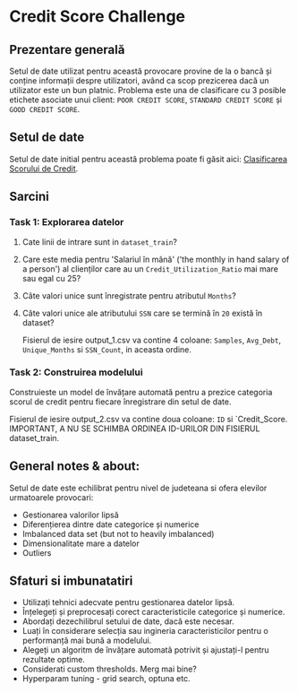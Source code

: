 # Credit Score Challenge

## Prezentare generală

Setul de date utilizat pentru această provocare provine de la o bancă și conține informații despre utilizatori, având ca scop prezicerea dacă un utilizator este un bun platnic. Problema este una de clasificare cu 3 posible etichete asociate unui client: `POOR CREDIT SCORE`, `STANDARD CREDIT SCORE` și `GOOD CREDIT SCORE`.

## Setul de date

Setul de date initial pentru această problema poate fi găsit aici: [Clasificarea Scorului de Credit](https://www.kaggle.com/datasets/parisrohan/credit-score-classification/data).

## Sarcini

### Task 1: Explorarea datelor

1. Cate linii de intrare sunt in `dataset_train`?
2. Care este media pentru 'Salariul în mână' ('the monthly in hand salary of a person') al clienților care au un `Credit_Utilization_Ratio` mai mare sau egal cu 25?
3. Câte valori unice sunt înregistrate pentru atributul `Months`?
4. Câte valori unice ale atributului `SSN` care se termină în `20` există în dataset?

   Fisierul de iesire output_1.csv va contine 4 coloane: `Samples`, `Avg_Debt`, `Unique_Months` si `SSN_Count`, in aceasta ordine.

### Task 2: Construirea modelului

Construieste un model de învățare automată pentru a prezice categoria scorul de credit pentru fiecare înregistrare din setul de date.

  Fisierul de iesire output_2.csv va contine doua coloane: `ID` si `Credit_Score. IMPORTANT, A NU SE SCHIMBA ORDINEA ID-URILOR DIN FISIERUL dataset_train.

## General notes & about:
Setul de date este echilibrat pentru nivel de judeteana si ofera elevilor urmatoarele provocari:

- Gestionarea valorilor lipsă
- Diferențierea dintre date categorice și numerice
- Imbalanced data set (but not to heavily imbalanced) 
- Dimensionalitate mare a datelor
- Outliers

## Sfaturi si imbunatatiri
- Utilizați tehnici adecvate pentru gestionarea datelor lipsă.
- Înțelegeți și preprocesați corect caracteristicile categorice și numerice.
- Abordați dezechilibrul setului de date, dacă este necesar.
- Luați în considerare selecția sau ingineria caracteristicilor pentru o performanță mai bună a modelului.
- Alegeți un algoritm de învățare automată potrivit și ajustați-l pentru rezultate optime.
- Considerati custom thresholds. Merg mai bine?
- Hyperparam tuning - grid search, optuna etc.

